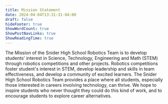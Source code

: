 ```yaml
---
title: Mission Statement
date: 2024-04-04T13:31:31-04:00
draft: false
hideFooter: true
ShowWordCount: true
ShowPostNavLinks: true
ShowReadingTime: true
---
```


The Mission of the Snider High School Robotics Team is to develop
students' interest in Science, Technology, Engineering and Math (STEM)
through robotics competitions and other projects.
Robotics competitions foster student's interest in STEM, develop
leadership and skills in team effectiveness, and develop a community of
excited learners.
The Snider High School Robotics Team provides a place where all
students, especially those interested in careers involving technology, can
thrive.
We hope to inspire students who never thought they could do this kind of
work, and to encourage students to explore career alternatives.
